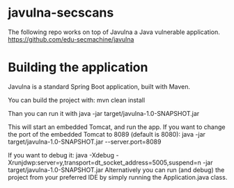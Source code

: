 # javulna-secscans
The following repo works on top of Javulna a Java vulnerable application.
https://github.com/edu-secmachine/javulna

# Building the application
Javulna is a standard Spring Boot application, built with Maven.

You can build the project with: mvn clean install

Than you can run it with 
java -jar target/javulna-1.0-SNAPSHOT.jar

This will start an embedded Tomcat, and run the app. If you want to change the port of the embedded Tomcat to 8089 (default is 8080): 
java -jar target/javulna-1.0-SNAPSHOT.jar --server.port=8089

If you want to debug it: java -Xdebug -Xrunjdwp:server=y,transport=dt_socket_address=5005,suspend=n -jar target/javulna-1.0-SNAPSHOT.jar
Alternatively you can run (and debug) the project from your preferred IDE by simply running the Application.java class.

